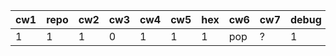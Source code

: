 | cw1 | repo | cw2 | cw3 | cw4 | cw5 | hex | cw6 | cw7 | debug |
|-----|------|-----|-----|-----|-----|-----|-----|-----|-------|
|   1 |    1 |   1 |   0 |   1 |   1 |   1 | pop | ?   |     1 |

